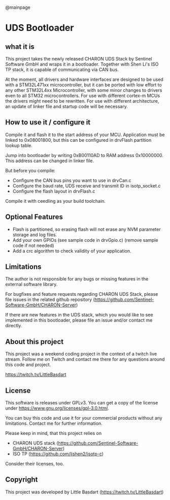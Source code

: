 @mainpage

UDS Bootloader
==============

what it is
----------
This project takes the newly released CHARON UDS Stack by Sentinel Software GmbH and wraps it in a bootloader. Together with Shen Li's ISO TP stack, it is capable of communicating via CAN bus.

At the moment, all drivers and hardware interfaces are designed to be used with a STM32L471xx microcontroller, but it can be ported with low effort to any other STM32L4xx Microcontroller, with some minor changes to drivers even to all STM32 microcontrollers. For use with different cortex-m MCUs the drivers might need to be rewritten. For use with different architecture, an update of linker file and startup code will be necessary.

How to use it / configure it
----------------------------
Compile it and flash it to the start address of your MCU. Application must be linked to 0x08001800, but this can be configured in drvFlash partition lookup table.

Jump into bootloader by writing 0xB00110AD to RAM address 0x10000000. This address can be changed in linker file.

But before you compile:
- Configure the CAN bus pins you want to use in drvCan.c
- Configure the baud rate, UDS receive and transmit ID in isotp_socket.c
- Configure the flash layout in drvFlash.c

Compile it with ceedling as your build toolchain.

Optional Features
-----------------
- Flash is partitioned, so erasing flash will not erase any NVM parameter storage and log files.
- Add your own GPIOs (see sample code in drvGpio.c) (remove sample code if not needed)
- Add a crc algorithm to check validity of your application.

Limitations
-----------
The author is not responsible for any bugs or missing features in the external software library. 

For bugfixes and feature requests regarding CHARON UDS Stack, please file issues in the related github repository (https://github.com/Sentinel-Software-GmbH/CHARON-Server)

If there are new features in the UDS stack, which you would like to see implemented in this bootloader, please file an issue and/or contact me directly.

About this project
------------------
This project was a weekend coding project in the context of a twitch live stream. Follow me on Twitch and contact me there for any questions around this code and project.

https://twitch.tv/LittleBasdart


License
-------
This software is releases under GPLv3. You can get a copy of the license under https://www.gnu.org/licenses/gpl-3.0.html.

You can buy this code and use it for your commercial products without any limitations. Contact me for further information.

Please keep in mind, that this project relies on
- CHARON UDS stack (https://github.com/Sentinel-Software-GmbH/CHARON-Server)
- ISO TP (https://github.com/lishen2/isotp-c)

Consider their licenses, too.

Copyright
---------
This project was developed by Little Basdart (https://twitch.tv/LittleBasdart)
